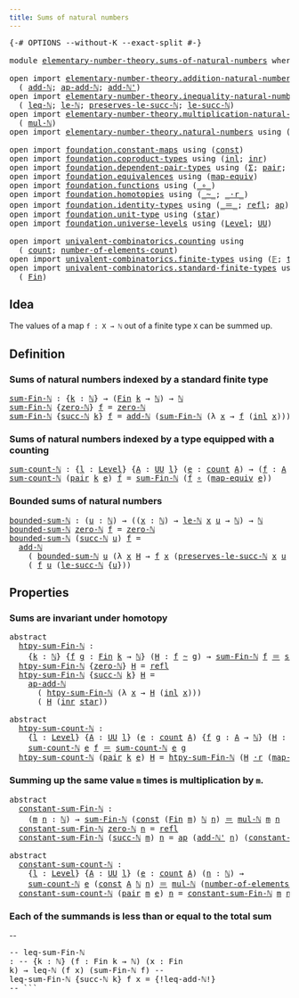 ```yaml
---
title: Sums of natural numbers
---
```


<pre class="Agda"><a id="49" class="Symbol">{-#</a> <a id="53" class="Keyword">OPTIONS</a> <a id="61" class="Pragma">--without-K</a> <a id="73" class="Pragma">--exact-split</a> <a id="87" class="Symbol">#-}</a>

<a id="92" class="Keyword">module</a> <a id="99" href="elementary-number-theory.sums-of-natural-numbers.html" class="Module">elementary-number-theory.sums-of-natural-numbers</a> <a id="148" class="Keyword">where</a>

<a id="155" class="Keyword">open</a> <a id="160" class="Keyword">import</a> <a id="167" href="elementary-number-theory.addition-natural-numbers.html" class="Module">elementary-number-theory.addition-natural-numbers</a> <a id="217" class="Keyword">using</a>
  <a id="225" class="Symbol">(</a> <a id="227" href="elementary-number-theory.addition-natural-numbers.html#1164" class="Function">add-ℕ</a><a id="232" class="Symbol">;</a> <a id="234" href="elementary-number-theory.addition-natural-numbers.html#1280" class="Function">ap-add-ℕ</a><a id="242" class="Symbol">;</a> <a id="244" href="elementary-number-theory.addition-natural-numbers.html#1237" class="Function">add-ℕ&#39;</a><a id="250" class="Symbol">)</a>
<a id="252" class="Keyword">open</a> <a id="257" class="Keyword">import</a> <a id="264" href="elementary-number-theory.inequality-natural-numbers.html" class="Module">elementary-number-theory.inequality-natural-numbers</a> <a id="316" class="Keyword">using</a>
  <a id="324" class="Symbol">(</a> <a id="326" href="elementary-number-theory.inequality-natural-numbers.html#1660" class="Function">leq-ℕ</a><a id="331" class="Symbol">;</a> <a id="333" href="elementary-number-theory.inequality-natural-numbers.html#2077" class="Function">le-ℕ</a><a id="337" class="Symbol">;</a> <a id="339" href="elementary-number-theory.inequality-natural-numbers.html#11899" class="Function">preserves-le-succ-ℕ</a><a id="358" class="Symbol">;</a> <a id="360" href="elementary-number-theory.inequality-natural-numbers.html#14466" class="Function">le-succ-ℕ</a><a id="369" class="Symbol">)</a>
<a id="371" class="Keyword">open</a> <a id="376" class="Keyword">import</a> <a id="383" href="elementary-number-theory.multiplication-natural-numbers.html" class="Module">elementary-number-theory.multiplication-natural-numbers</a> <a id="439" class="Keyword">using</a>
  <a id="447" class="Symbol">(</a> <a id="449" href="elementary-number-theory.multiplication-natural-numbers.html#1358" class="Function">mul-ℕ</a><a id="454" class="Symbol">)</a>
<a id="456" class="Keyword">open</a> <a id="461" class="Keyword">import</a> <a id="468" href="elementary-number-theory.natural-numbers.html" class="Module">elementary-number-theory.natural-numbers</a> <a id="509" class="Keyword">using</a> <a id="515" class="Symbol">(</a><a id="516" href="elementary-number-theory.natural-numbers.html#1458" class="Datatype">ℕ</a><a id="517" class="Symbol">;</a> <a id="519" href="elementary-number-theory.natural-numbers.html#1479" class="InductiveConstructor">zero-ℕ</a><a id="525" class="Symbol">;</a> <a id="527" href="elementary-number-theory.natural-numbers.html#1492" class="InductiveConstructor">succ-ℕ</a><a id="533" class="Symbol">)</a>

<a id="536" class="Keyword">open</a> <a id="541" class="Keyword">import</a> <a id="548" href="foundation.constant-maps.html" class="Module">foundation.constant-maps</a> <a id="573" class="Keyword">using</a> <a id="579" class="Symbol">(</a><a id="580" href="foundation-core.constant-maps.html#216" class="Function">const</a><a id="585" class="Symbol">)</a>
<a id="587" class="Keyword">open</a> <a id="592" class="Keyword">import</a> <a id="599" href="foundation.coproduct-types.html" class="Module">foundation.coproduct-types</a> <a id="626" class="Keyword">using</a> <a id="632" class="Symbol">(</a><a id="633" href="foundation.coproduct-types.html#1239" class="InductiveConstructor">inl</a><a id="636" class="Symbol">;</a> <a id="638" href="foundation.coproduct-types.html#1262" class="InductiveConstructor">inr</a><a id="641" class="Symbol">)</a>
<a id="643" class="Keyword">open</a> <a id="648" class="Keyword">import</a> <a id="655" href="foundation.dependent-pair-types.html" class="Module">foundation.dependent-pair-types</a> <a id="687" class="Keyword">using</a> <a id="693" class="Symbol">(</a><a id="694" href="foundation-core.dependent-pair-types.html#515" class="Record">Σ</a><a id="695" class="Symbol">;</a> <a id="697" href="foundation-core.dependent-pair-types.html#588" class="InductiveConstructor">pair</a><a id="701" class="Symbol">;</a> <a id="703" href="foundation-core.dependent-pair-types.html#605" class="Field">pr1</a><a id="706" class="Symbol">;</a> <a id="708" href="foundation-core.dependent-pair-types.html#617" class="Field">pr2</a><a id="711" class="Symbol">)</a>
<a id="713" class="Keyword">open</a> <a id="718" class="Keyword">import</a> <a id="725" href="foundation.equivalences.html" class="Module">foundation.equivalences</a> <a id="749" class="Keyword">using</a> <a id="755" class="Symbol">(</a><a id="756" href="foundation-core.equivalences.html#1821" class="Function">map-equiv</a><a id="765" class="Symbol">)</a>
<a id="767" class="Keyword">open</a> <a id="772" class="Keyword">import</a> <a id="779" href="foundation.functions.html" class="Module">foundation.functions</a> <a id="800" class="Keyword">using</a> <a id="806" class="Symbol">(</a><a id="807" href="foundation-core.functions.html#420" class="Function Operator">_∘_</a><a id="810" class="Symbol">)</a>
<a id="812" class="Keyword">open</a> <a id="817" class="Keyword">import</a> <a id="824" href="foundation.homotopies.html" class="Module">foundation.homotopies</a> <a id="846" class="Keyword">using</a> <a id="852" class="Symbol">(</a><a id="853" href="foundation-core.homotopies.html#627" class="Function Operator">_~_</a><a id="856" class="Symbol">;</a> <a id="858" href="foundation-core.homotopies.html#2083" class="Function Operator">_·r_</a><a id="862" class="Symbol">)</a>
<a id="864" class="Keyword">open</a> <a id="869" class="Keyword">import</a> <a id="876" href="foundation.identity-types.html" class="Module">foundation.identity-types</a> <a id="902" class="Keyword">using</a> <a id="908" class="Symbol">(</a><a id="909" href="foundation-core.identity-types.html#1865" class="Function Operator">_＝_</a><a id="912" class="Symbol">;</a> <a id="914" href="foundation-core.identity-types.html#1820" class="InductiveConstructor">refl</a><a id="918" class="Symbol">;</a> <a id="920" href="foundation-core.identity-types.html#4003" class="Function">ap</a><a id="922" class="Symbol">)</a>
<a id="924" class="Keyword">open</a> <a id="929" class="Keyword">import</a> <a id="936" href="foundation.unit-type.html" class="Module">foundation.unit-type</a> <a id="957" class="Keyword">using</a> <a id="963" class="Symbol">(</a><a id="964" href="foundation.unit-type.html#1099" class="InductiveConstructor">star</a><a id="968" class="Symbol">)</a>
<a id="970" class="Keyword">open</a> <a id="975" class="Keyword">import</a> <a id="982" href="foundation.universe-levels.html" class="Module">foundation.universe-levels</a> <a id="1009" class="Keyword">using</a> <a id="1015" class="Symbol">(</a><a id="1016" href="Agda.Primitive.html#597" class="Postulate">Level</a><a id="1021" class="Symbol">;</a> <a id="1023" href="foundation-core.universe-levels.html#235" class="Primitive">UU</a><a id="1025" class="Symbol">)</a>

<a id="1028" class="Keyword">open</a> <a id="1033" class="Keyword">import</a> <a id="1040" href="univalent-combinatorics.counting.html" class="Module">univalent-combinatorics.counting</a> <a id="1073" class="Keyword">using</a>
  <a id="1081" class="Symbol">(</a> <a id="1083" href="univalent-combinatorics.counting.html#1901" class="Function">count</a><a id="1088" class="Symbol">;</a> <a id="1090" href="univalent-combinatorics.counting.html#2029" class="Function">number-of-elements-count</a><a id="1114" class="Symbol">)</a>
<a id="1116" class="Keyword">open</a> <a id="1121" class="Keyword">import</a> <a id="1128" href="univalent-combinatorics.finite-types.html" class="Module">univalent-combinatorics.finite-types</a> <a id="1165" class="Keyword">using</a> <a id="1171" class="Symbol">(</a><a id="1172" href="univalent-combinatorics.finite-types.html#4639" class="Function">𝔽</a><a id="1173" class="Symbol">;</a> <a id="1175" href="univalent-combinatorics.finite-types.html#4687" class="Function">type-𝔽</a><a id="1181" class="Symbol">)</a>
<a id="1183" class="Keyword">open</a> <a id="1188" class="Keyword">import</a> <a id="1195" href="univalent-combinatorics.standard-finite-types.html" class="Module">univalent-combinatorics.standard-finite-types</a> <a id="1241" class="Keyword">using</a>
  <a id="1249" class="Symbol">(</a> <a id="1251" href="univalent-combinatorics.standard-finite-types.html#2149" class="Function">Fin</a><a id="1254" class="Symbol">)</a>
</pre>
## Idea

The values of a map `f : X → ℕ` out of a finite type `X` can be summed up.

## Definition

### Sums of natural numbers indexed by a standard finite type

<pre class="Agda"><a id="sum-Fin-ℕ"></a><a id="1432" href="elementary-number-theory.sums-of-natural-numbers.html#1432" class="Function">sum-Fin-ℕ</a> <a id="1442" class="Symbol">:</a> <a id="1444" class="Symbol">{</a><a id="1445" href="elementary-number-theory.sums-of-natural-numbers.html#1445" class="Bound">k</a> <a id="1447" class="Symbol">:</a> <a id="1449" href="elementary-number-theory.natural-numbers.html#1458" class="Datatype">ℕ</a><a id="1450" class="Symbol">}</a> <a id="1452" class="Symbol">→</a> <a id="1454" class="Symbol">(</a><a id="1455" href="univalent-combinatorics.standard-finite-types.html#2149" class="Function">Fin</a> <a id="1459" href="elementary-number-theory.sums-of-natural-numbers.html#1445" class="Bound">k</a> <a id="1461" class="Symbol">→</a> <a id="1463" href="elementary-number-theory.natural-numbers.html#1458" class="Datatype">ℕ</a><a id="1464" class="Symbol">)</a> <a id="1466" class="Symbol">→</a> <a id="1468" href="elementary-number-theory.natural-numbers.html#1458" class="Datatype">ℕ</a>
<a id="1470" href="elementary-number-theory.sums-of-natural-numbers.html#1432" class="Function">sum-Fin-ℕ</a> <a id="1480" class="Symbol">{</a><a id="1481" href="elementary-number-theory.natural-numbers.html#1479" class="InductiveConstructor">zero-ℕ</a><a id="1487" class="Symbol">}</a> <a id="1489" href="elementary-number-theory.sums-of-natural-numbers.html#1489" class="Bound">f</a> <a id="1491" class="Symbol">=</a> <a id="1493" href="elementary-number-theory.natural-numbers.html#1479" class="InductiveConstructor">zero-ℕ</a>
<a id="1500" href="elementary-number-theory.sums-of-natural-numbers.html#1432" class="Function">sum-Fin-ℕ</a> <a id="1510" class="Symbol">{</a><a id="1511" href="elementary-number-theory.natural-numbers.html#1492" class="InductiveConstructor">succ-ℕ</a> <a id="1518" href="elementary-number-theory.sums-of-natural-numbers.html#1518" class="Bound">k</a><a id="1519" class="Symbol">}</a> <a id="1521" href="elementary-number-theory.sums-of-natural-numbers.html#1521" class="Bound">f</a> <a id="1523" class="Symbol">=</a> <a id="1525" href="elementary-number-theory.addition-natural-numbers.html#1164" class="Function">add-ℕ</a> <a id="1531" class="Symbol">(</a><a id="1532" href="elementary-number-theory.sums-of-natural-numbers.html#1432" class="Function">sum-Fin-ℕ</a> <a id="1542" class="Symbol">(λ</a> <a id="1545" href="elementary-number-theory.sums-of-natural-numbers.html#1545" class="Bound">x</a> <a id="1547" class="Symbol">→</a> <a id="1549" href="elementary-number-theory.sums-of-natural-numbers.html#1521" class="Bound">f</a> <a id="1551" class="Symbol">(</a><a id="1552" href="foundation.coproduct-types.html#1239" class="InductiveConstructor">inl</a> <a id="1556" href="elementary-number-theory.sums-of-natural-numbers.html#1545" class="Bound">x</a><a id="1557" class="Symbol">)))</a> <a id="1561" class="Symbol">(</a><a id="1562" href="elementary-number-theory.sums-of-natural-numbers.html#1521" class="Bound">f</a> <a id="1564" class="Symbol">(</a><a id="1565" href="foundation.coproduct-types.html#1262" class="InductiveConstructor">inr</a> <a id="1569" href="foundation.unit-type.html#1099" class="InductiveConstructor">star</a><a id="1573" class="Symbol">))</a>
</pre>
### Sums of natural numbers indexed by a type equipped with a counting

<pre class="Agda"><a id="sum-count-ℕ"></a><a id="1661" href="elementary-number-theory.sums-of-natural-numbers.html#1661" class="Function">sum-count-ℕ</a> <a id="1673" class="Symbol">:</a> <a id="1675" class="Symbol">{</a><a id="1676" href="elementary-number-theory.sums-of-natural-numbers.html#1676" class="Bound">l</a> <a id="1678" class="Symbol">:</a> <a id="1680" href="Agda.Primitive.html#597" class="Postulate">Level</a><a id="1685" class="Symbol">}</a> <a id="1687" class="Symbol">{</a><a id="1688" href="elementary-number-theory.sums-of-natural-numbers.html#1688" class="Bound">A</a> <a id="1690" class="Symbol">:</a> <a id="1692" href="foundation-core.universe-levels.html#235" class="Primitive">UU</a> <a id="1695" href="elementary-number-theory.sums-of-natural-numbers.html#1676" class="Bound">l</a><a id="1696" class="Symbol">}</a> <a id="1698" class="Symbol">(</a><a id="1699" href="elementary-number-theory.sums-of-natural-numbers.html#1699" class="Bound">e</a> <a id="1701" class="Symbol">:</a> <a id="1703" href="univalent-combinatorics.counting.html#1901" class="Function">count</a> <a id="1709" href="elementary-number-theory.sums-of-natural-numbers.html#1688" class="Bound">A</a><a id="1710" class="Symbol">)</a> <a id="1712" class="Symbol">→</a> <a id="1714" class="Symbol">(</a><a id="1715" href="elementary-number-theory.sums-of-natural-numbers.html#1715" class="Bound">f</a> <a id="1717" class="Symbol">:</a> <a id="1719" href="elementary-number-theory.sums-of-natural-numbers.html#1688" class="Bound">A</a> <a id="1721" class="Symbol">→</a> <a id="1723" href="elementary-number-theory.natural-numbers.html#1458" class="Datatype">ℕ</a><a id="1724" class="Symbol">)</a> <a id="1726" class="Symbol">→</a> <a id="1728" href="elementary-number-theory.natural-numbers.html#1458" class="Datatype">ℕ</a>
<a id="1730" href="elementary-number-theory.sums-of-natural-numbers.html#1661" class="Function">sum-count-ℕ</a> <a id="1742" class="Symbol">(</a><a id="1743" href="foundation-core.dependent-pair-types.html#588" class="InductiveConstructor">pair</a> <a id="1748" href="elementary-number-theory.sums-of-natural-numbers.html#1748" class="Bound">k</a> <a id="1750" href="elementary-number-theory.sums-of-natural-numbers.html#1750" class="Bound">e</a><a id="1751" class="Symbol">)</a> <a id="1753" href="elementary-number-theory.sums-of-natural-numbers.html#1753" class="Bound">f</a> <a id="1755" class="Symbol">=</a> <a id="1757" href="elementary-number-theory.sums-of-natural-numbers.html#1432" class="Function">sum-Fin-ℕ</a> <a id="1767" class="Symbol">(</a><a id="1768" href="elementary-number-theory.sums-of-natural-numbers.html#1753" class="Bound">f</a> <a id="1770" href="foundation-core.functions.html#420" class="Function Operator">∘</a> <a id="1772" class="Symbol">(</a><a id="1773" href="foundation-core.equivalences.html#1821" class="Function">map-equiv</a> <a id="1783" href="elementary-number-theory.sums-of-natural-numbers.html#1750" class="Bound">e</a><a id="1784" class="Symbol">))</a>
</pre>
### Bounded sums of natural numbers

<pre class="Agda"><a id="bounded-sum-ℕ"></a><a id="1837" href="elementary-number-theory.sums-of-natural-numbers.html#1837" class="Function">bounded-sum-ℕ</a> <a id="1851" class="Symbol">:</a> <a id="1853" class="Symbol">(</a><a id="1854" href="elementary-number-theory.sums-of-natural-numbers.html#1854" class="Bound">u</a> <a id="1856" class="Symbol">:</a> <a id="1858" href="elementary-number-theory.natural-numbers.html#1458" class="Datatype">ℕ</a><a id="1859" class="Symbol">)</a> <a id="1861" class="Symbol">→</a> <a id="1863" class="Symbol">((</a><a id="1865" href="elementary-number-theory.sums-of-natural-numbers.html#1865" class="Bound">x</a> <a id="1867" class="Symbol">:</a> <a id="1869" href="elementary-number-theory.natural-numbers.html#1458" class="Datatype">ℕ</a><a id="1870" class="Symbol">)</a> <a id="1872" class="Symbol">→</a> <a id="1874" href="elementary-number-theory.inequality-natural-numbers.html#2077" class="Function">le-ℕ</a> <a id="1879" href="elementary-number-theory.sums-of-natural-numbers.html#1865" class="Bound">x</a> <a id="1881" href="elementary-number-theory.sums-of-natural-numbers.html#1854" class="Bound">u</a> <a id="1883" class="Symbol">→</a> <a id="1885" href="elementary-number-theory.natural-numbers.html#1458" class="Datatype">ℕ</a><a id="1886" class="Symbol">)</a> <a id="1888" class="Symbol">→</a> <a id="1890" href="elementary-number-theory.natural-numbers.html#1458" class="Datatype">ℕ</a>
<a id="1892" href="elementary-number-theory.sums-of-natural-numbers.html#1837" class="Function">bounded-sum-ℕ</a> <a id="1906" href="elementary-number-theory.natural-numbers.html#1479" class="InductiveConstructor">zero-ℕ</a> <a id="1913" href="elementary-number-theory.sums-of-natural-numbers.html#1913" class="Bound">f</a> <a id="1915" class="Symbol">=</a> <a id="1917" href="elementary-number-theory.natural-numbers.html#1479" class="InductiveConstructor">zero-ℕ</a>
<a id="1924" href="elementary-number-theory.sums-of-natural-numbers.html#1837" class="Function">bounded-sum-ℕ</a> <a id="1938" class="Symbol">(</a><a id="1939" href="elementary-number-theory.natural-numbers.html#1492" class="InductiveConstructor">succ-ℕ</a> <a id="1946" href="elementary-number-theory.sums-of-natural-numbers.html#1946" class="Bound">u</a><a id="1947" class="Symbol">)</a> <a id="1949" href="elementary-number-theory.sums-of-natural-numbers.html#1949" class="Bound">f</a> <a id="1951" class="Symbol">=</a>
  <a id="1955" href="elementary-number-theory.addition-natural-numbers.html#1164" class="Function">add-ℕ</a>
    <a id="1965" class="Symbol">(</a> <a id="1967" href="elementary-number-theory.sums-of-natural-numbers.html#1837" class="Function">bounded-sum-ℕ</a> <a id="1981" href="elementary-number-theory.sums-of-natural-numbers.html#1946" class="Bound">u</a> <a id="1983" class="Symbol">(λ</a> <a id="1986" href="elementary-number-theory.sums-of-natural-numbers.html#1986" class="Bound">x</a> <a id="1988" href="elementary-number-theory.sums-of-natural-numbers.html#1988" class="Bound">H</a> <a id="1990" class="Symbol">→</a> <a id="1992" href="elementary-number-theory.sums-of-natural-numbers.html#1949" class="Bound">f</a> <a id="1994" href="elementary-number-theory.sums-of-natural-numbers.html#1986" class="Bound">x</a> <a id="1996" class="Symbol">(</a><a id="1997" href="elementary-number-theory.inequality-natural-numbers.html#11899" class="Function">preserves-le-succ-ℕ</a> <a id="2017" href="elementary-number-theory.sums-of-natural-numbers.html#1986" class="Bound">x</a> <a id="2019" href="elementary-number-theory.sums-of-natural-numbers.html#1946" class="Bound">u</a> <a id="2021" href="elementary-number-theory.sums-of-natural-numbers.html#1988" class="Bound">H</a><a id="2022" class="Symbol">)))</a>
    <a id="2030" class="Symbol">(</a> <a id="2032" href="elementary-number-theory.sums-of-natural-numbers.html#1949" class="Bound">f</a> <a id="2034" href="elementary-number-theory.sums-of-natural-numbers.html#1946" class="Bound">u</a> <a id="2036" class="Symbol">(</a><a id="2037" href="elementary-number-theory.inequality-natural-numbers.html#14466" class="Function">le-succ-ℕ</a> <a id="2047" class="Symbol">{</a><a id="2048" href="elementary-number-theory.sums-of-natural-numbers.html#1946" class="Bound">u</a><a id="2049" class="Symbol">}))</a>
</pre>
## Properties

### Sums are invariant under homotopy

<pre class="Agda"><a id="2120" class="Keyword">abstract</a>
  <a id="htpy-sum-Fin-ℕ"></a><a id="2131" href="elementary-number-theory.sums-of-natural-numbers.html#2131" class="Function">htpy-sum-Fin-ℕ</a> <a id="2146" class="Symbol">:</a>
    <a id="2152" class="Symbol">{</a><a id="2153" href="elementary-number-theory.sums-of-natural-numbers.html#2153" class="Bound">k</a> <a id="2155" class="Symbol">:</a> <a id="2157" href="elementary-number-theory.natural-numbers.html#1458" class="Datatype">ℕ</a><a id="2158" class="Symbol">}</a> <a id="2160" class="Symbol">{</a><a id="2161" href="elementary-number-theory.sums-of-natural-numbers.html#2161" class="Bound">f</a> <a id="2163" href="elementary-number-theory.sums-of-natural-numbers.html#2163" class="Bound">g</a> <a id="2165" class="Symbol">:</a> <a id="2167" href="univalent-combinatorics.standard-finite-types.html#2149" class="Function">Fin</a> <a id="2171" href="elementary-number-theory.sums-of-natural-numbers.html#2153" class="Bound">k</a> <a id="2173" class="Symbol">→</a> <a id="2175" href="elementary-number-theory.natural-numbers.html#1458" class="Datatype">ℕ</a><a id="2176" class="Symbol">}</a> <a id="2178" class="Symbol">(</a><a id="2179" href="elementary-number-theory.sums-of-natural-numbers.html#2179" class="Bound">H</a> <a id="2181" class="Symbol">:</a> <a id="2183" href="elementary-number-theory.sums-of-natural-numbers.html#2161" class="Bound">f</a> <a id="2185" href="foundation-core.homotopies.html#627" class="Function Operator">~</a> <a id="2187" href="elementary-number-theory.sums-of-natural-numbers.html#2163" class="Bound">g</a><a id="2188" class="Symbol">)</a> <a id="2190" class="Symbol">→</a> <a id="2192" href="elementary-number-theory.sums-of-natural-numbers.html#1432" class="Function">sum-Fin-ℕ</a> <a id="2202" href="elementary-number-theory.sums-of-natural-numbers.html#2161" class="Bound">f</a> <a id="2204" href="foundation-core.identity-types.html#1865" class="Function Operator">＝</a> <a id="2206" href="elementary-number-theory.sums-of-natural-numbers.html#1432" class="Function">sum-Fin-ℕ</a> <a id="2216" href="elementary-number-theory.sums-of-natural-numbers.html#2163" class="Bound">g</a>
  <a id="2220" href="elementary-number-theory.sums-of-natural-numbers.html#2131" class="Function">htpy-sum-Fin-ℕ</a> <a id="2235" class="Symbol">{</a><a id="2236" href="elementary-number-theory.natural-numbers.html#1479" class="InductiveConstructor">zero-ℕ</a><a id="2242" class="Symbol">}</a> <a id="2244" href="elementary-number-theory.sums-of-natural-numbers.html#2244" class="Bound">H</a> <a id="2246" class="Symbol">=</a> <a id="2248" href="foundation-core.identity-types.html#1820" class="InductiveConstructor">refl</a>
  <a id="2255" href="elementary-number-theory.sums-of-natural-numbers.html#2131" class="Function">htpy-sum-Fin-ℕ</a> <a id="2270" class="Symbol">{</a><a id="2271" href="elementary-number-theory.natural-numbers.html#1492" class="InductiveConstructor">succ-ℕ</a> <a id="2278" href="elementary-number-theory.sums-of-natural-numbers.html#2278" class="Bound">k</a><a id="2279" class="Symbol">}</a> <a id="2281" href="elementary-number-theory.sums-of-natural-numbers.html#2281" class="Bound">H</a> <a id="2283" class="Symbol">=</a>
    <a id="2289" href="elementary-number-theory.addition-natural-numbers.html#1280" class="Function">ap-add-ℕ</a>
      <a id="2304" class="Symbol">(</a> <a id="2306" href="elementary-number-theory.sums-of-natural-numbers.html#2131" class="Function">htpy-sum-Fin-ℕ</a> <a id="2321" class="Symbol">(λ</a> <a id="2324" href="elementary-number-theory.sums-of-natural-numbers.html#2324" class="Bound">x</a> <a id="2326" class="Symbol">→</a> <a id="2328" href="elementary-number-theory.sums-of-natural-numbers.html#2281" class="Bound">H</a> <a id="2330" class="Symbol">(</a><a id="2331" href="foundation.coproduct-types.html#1239" class="InductiveConstructor">inl</a> <a id="2335" href="elementary-number-theory.sums-of-natural-numbers.html#2324" class="Bound">x</a><a id="2336" class="Symbol">)))</a>
      <a id="2346" class="Symbol">(</a> <a id="2348" href="elementary-number-theory.sums-of-natural-numbers.html#2281" class="Bound">H</a> <a id="2350" class="Symbol">(</a><a id="2351" href="foundation.coproduct-types.html#1262" class="InductiveConstructor">inr</a> <a id="2355" href="foundation.unit-type.html#1099" class="InductiveConstructor">star</a><a id="2359" class="Symbol">))</a>

<a id="2363" class="Keyword">abstract</a>
  <a id="htpy-sum-count-ℕ"></a><a id="2374" href="elementary-number-theory.sums-of-natural-numbers.html#2374" class="Function">htpy-sum-count-ℕ</a> <a id="2391" class="Symbol">:</a>
    <a id="2397" class="Symbol">{</a><a id="2398" href="elementary-number-theory.sums-of-natural-numbers.html#2398" class="Bound">l</a> <a id="2400" class="Symbol">:</a> <a id="2402" href="Agda.Primitive.html#597" class="Postulate">Level</a><a id="2407" class="Symbol">}</a> <a id="2409" class="Symbol">{</a><a id="2410" href="elementary-number-theory.sums-of-natural-numbers.html#2410" class="Bound">A</a> <a id="2412" class="Symbol">:</a> <a id="2414" href="foundation-core.universe-levels.html#235" class="Primitive">UU</a> <a id="2417" href="elementary-number-theory.sums-of-natural-numbers.html#2398" class="Bound">l</a><a id="2418" class="Symbol">}</a> <a id="2420" class="Symbol">(</a><a id="2421" href="elementary-number-theory.sums-of-natural-numbers.html#2421" class="Bound">e</a> <a id="2423" class="Symbol">:</a> <a id="2425" href="univalent-combinatorics.counting.html#1901" class="Function">count</a> <a id="2431" href="elementary-number-theory.sums-of-natural-numbers.html#2410" class="Bound">A</a><a id="2432" class="Symbol">)</a> <a id="2434" class="Symbol">{</a><a id="2435" href="elementary-number-theory.sums-of-natural-numbers.html#2435" class="Bound">f</a> <a id="2437" href="elementary-number-theory.sums-of-natural-numbers.html#2437" class="Bound">g</a> <a id="2439" class="Symbol">:</a> <a id="2441" href="elementary-number-theory.sums-of-natural-numbers.html#2410" class="Bound">A</a> <a id="2443" class="Symbol">→</a> <a id="2445" href="elementary-number-theory.natural-numbers.html#1458" class="Datatype">ℕ</a><a id="2446" class="Symbol">}</a> <a id="2448" class="Symbol">(</a><a id="2449" href="elementary-number-theory.sums-of-natural-numbers.html#2449" class="Bound">H</a> <a id="2451" class="Symbol">:</a> <a id="2453" href="elementary-number-theory.sums-of-natural-numbers.html#2435" class="Bound">f</a> <a id="2455" href="foundation-core.homotopies.html#627" class="Function Operator">~</a> <a id="2457" href="elementary-number-theory.sums-of-natural-numbers.html#2437" class="Bound">g</a><a id="2458" class="Symbol">)</a> <a id="2460" class="Symbol">→</a>
    <a id="2466" href="elementary-number-theory.sums-of-natural-numbers.html#1661" class="Function">sum-count-ℕ</a> <a id="2478" href="elementary-number-theory.sums-of-natural-numbers.html#2421" class="Bound">e</a> <a id="2480" href="elementary-number-theory.sums-of-natural-numbers.html#2435" class="Bound">f</a> <a id="2482" href="foundation-core.identity-types.html#1865" class="Function Operator">＝</a> <a id="2484" href="elementary-number-theory.sums-of-natural-numbers.html#1661" class="Function">sum-count-ℕ</a> <a id="2496" href="elementary-number-theory.sums-of-natural-numbers.html#2421" class="Bound">e</a> <a id="2498" href="elementary-number-theory.sums-of-natural-numbers.html#2437" class="Bound">g</a>
  <a id="2502" href="elementary-number-theory.sums-of-natural-numbers.html#2374" class="Function">htpy-sum-count-ℕ</a> <a id="2519" class="Symbol">(</a><a id="2520" href="foundation-core.dependent-pair-types.html#588" class="InductiveConstructor">pair</a> <a id="2525" href="elementary-number-theory.sums-of-natural-numbers.html#2525" class="Bound">k</a> <a id="2527" href="elementary-number-theory.sums-of-natural-numbers.html#2527" class="Bound">e</a><a id="2528" class="Symbol">)</a> <a id="2530" href="elementary-number-theory.sums-of-natural-numbers.html#2530" class="Bound">H</a> <a id="2532" class="Symbol">=</a> <a id="2534" href="elementary-number-theory.sums-of-natural-numbers.html#2131" class="Function">htpy-sum-Fin-ℕ</a> <a id="2549" class="Symbol">(</a><a id="2550" href="elementary-number-theory.sums-of-natural-numbers.html#2530" class="Bound">H</a> <a id="2552" href="foundation-core.homotopies.html#2083" class="Function Operator">·r</a> <a id="2555" class="Symbol">(</a><a id="2556" href="foundation-core.equivalences.html#1821" class="Function">map-equiv</a> <a id="2566" href="elementary-number-theory.sums-of-natural-numbers.html#2527" class="Bound">e</a><a id="2567" class="Symbol">))</a>
</pre>
### Summing up the same value `m` times is multiplication by `m`.

<pre class="Agda"><a id="2650" class="Keyword">abstract</a>
  <a id="constant-sum-Fin-ℕ"></a><a id="2661" href="elementary-number-theory.sums-of-natural-numbers.html#2661" class="Function">constant-sum-Fin-ℕ</a> <a id="2680" class="Symbol">:</a>
    <a id="2686" class="Symbol">(</a><a id="2687" href="elementary-number-theory.sums-of-natural-numbers.html#2687" class="Bound">m</a> <a id="2689" href="elementary-number-theory.sums-of-natural-numbers.html#2689" class="Bound">n</a> <a id="2691" class="Symbol">:</a> <a id="2693" href="elementary-number-theory.natural-numbers.html#1458" class="Datatype">ℕ</a><a id="2694" class="Symbol">)</a> <a id="2696" class="Symbol">→</a> <a id="2698" href="elementary-number-theory.sums-of-natural-numbers.html#1432" class="Function">sum-Fin-ℕ</a> <a id="2708" class="Symbol">(</a><a id="2709" href="foundation-core.constant-maps.html#216" class="Function">const</a> <a id="2715" class="Symbol">(</a><a id="2716" href="univalent-combinatorics.standard-finite-types.html#2149" class="Function">Fin</a> <a id="2720" href="elementary-number-theory.sums-of-natural-numbers.html#2687" class="Bound">m</a><a id="2721" class="Symbol">)</a> <a id="2723" href="elementary-number-theory.natural-numbers.html#1458" class="Datatype">ℕ</a> <a id="2725" href="elementary-number-theory.sums-of-natural-numbers.html#2689" class="Bound">n</a><a id="2726" class="Symbol">)</a> <a id="2728" href="foundation-core.identity-types.html#1865" class="Function Operator">＝</a> <a id="2730" href="elementary-number-theory.multiplication-natural-numbers.html#1358" class="Function">mul-ℕ</a> <a id="2736" href="elementary-number-theory.sums-of-natural-numbers.html#2687" class="Bound">m</a> <a id="2738" href="elementary-number-theory.sums-of-natural-numbers.html#2689" class="Bound">n</a>
  <a id="2742" href="elementary-number-theory.sums-of-natural-numbers.html#2661" class="Function">constant-sum-Fin-ℕ</a> <a id="2761" href="elementary-number-theory.natural-numbers.html#1479" class="InductiveConstructor">zero-ℕ</a> <a id="2768" href="elementary-number-theory.sums-of-natural-numbers.html#2768" class="Bound">n</a> <a id="2770" class="Symbol">=</a> <a id="2772" href="foundation-core.identity-types.html#1820" class="InductiveConstructor">refl</a>
  <a id="2779" href="elementary-number-theory.sums-of-natural-numbers.html#2661" class="Function">constant-sum-Fin-ℕ</a> <a id="2798" class="Symbol">(</a><a id="2799" href="elementary-number-theory.natural-numbers.html#1492" class="InductiveConstructor">succ-ℕ</a> <a id="2806" href="elementary-number-theory.sums-of-natural-numbers.html#2806" class="Bound">m</a><a id="2807" class="Symbol">)</a> <a id="2809" href="elementary-number-theory.sums-of-natural-numbers.html#2809" class="Bound">n</a> <a id="2811" class="Symbol">=</a> <a id="2813" href="foundation-core.identity-types.html#4003" class="Function">ap</a> <a id="2816" class="Symbol">(</a><a id="2817" href="elementary-number-theory.addition-natural-numbers.html#1237" class="Function">add-ℕ&#39;</a> <a id="2824" href="elementary-number-theory.sums-of-natural-numbers.html#2809" class="Bound">n</a><a id="2825" class="Symbol">)</a> <a id="2827" class="Symbol">(</a><a id="2828" href="elementary-number-theory.sums-of-natural-numbers.html#2661" class="Function">constant-sum-Fin-ℕ</a> <a id="2847" href="elementary-number-theory.sums-of-natural-numbers.html#2806" class="Bound">m</a> <a id="2849" href="elementary-number-theory.sums-of-natural-numbers.html#2809" class="Bound">n</a><a id="2850" class="Symbol">)</a>

<a id="2853" class="Keyword">abstract</a>
  <a id="constant-sum-count-ℕ"></a><a id="2864" href="elementary-number-theory.sums-of-natural-numbers.html#2864" class="Function">constant-sum-count-ℕ</a> <a id="2885" class="Symbol">:</a>
    <a id="2891" class="Symbol">{</a><a id="2892" href="elementary-number-theory.sums-of-natural-numbers.html#2892" class="Bound">l</a> <a id="2894" class="Symbol">:</a> <a id="2896" href="Agda.Primitive.html#597" class="Postulate">Level</a><a id="2901" class="Symbol">}</a> <a id="2903" class="Symbol">{</a><a id="2904" href="elementary-number-theory.sums-of-natural-numbers.html#2904" class="Bound">A</a> <a id="2906" class="Symbol">:</a> <a id="2908" href="foundation-core.universe-levels.html#235" class="Primitive">UU</a> <a id="2911" href="elementary-number-theory.sums-of-natural-numbers.html#2892" class="Bound">l</a><a id="2912" class="Symbol">}</a> <a id="2914" class="Symbol">(</a><a id="2915" href="elementary-number-theory.sums-of-natural-numbers.html#2915" class="Bound">e</a> <a id="2917" class="Symbol">:</a> <a id="2919" href="univalent-combinatorics.counting.html#1901" class="Function">count</a> <a id="2925" href="elementary-number-theory.sums-of-natural-numbers.html#2904" class="Bound">A</a><a id="2926" class="Symbol">)</a> <a id="2928" class="Symbol">(</a><a id="2929" href="elementary-number-theory.sums-of-natural-numbers.html#2929" class="Bound">n</a> <a id="2931" class="Symbol">:</a> <a id="2933" href="elementary-number-theory.natural-numbers.html#1458" class="Datatype">ℕ</a><a id="2934" class="Symbol">)</a> <a id="2936" class="Symbol">→</a>
    <a id="2942" href="elementary-number-theory.sums-of-natural-numbers.html#1661" class="Function">sum-count-ℕ</a> <a id="2954" href="elementary-number-theory.sums-of-natural-numbers.html#2915" class="Bound">e</a> <a id="2956" class="Symbol">(</a><a id="2957" href="foundation-core.constant-maps.html#216" class="Function">const</a> <a id="2963" href="elementary-number-theory.sums-of-natural-numbers.html#2904" class="Bound">A</a> <a id="2965" href="elementary-number-theory.natural-numbers.html#1458" class="Datatype">ℕ</a> <a id="2967" href="elementary-number-theory.sums-of-natural-numbers.html#2929" class="Bound">n</a><a id="2968" class="Symbol">)</a> <a id="2970" href="foundation-core.identity-types.html#1865" class="Function Operator">＝</a> <a id="2972" href="elementary-number-theory.multiplication-natural-numbers.html#1358" class="Function">mul-ℕ</a> <a id="2978" class="Symbol">(</a><a id="2979" href="univalent-combinatorics.counting.html#2029" class="Function">number-of-elements-count</a> <a id="3004" href="elementary-number-theory.sums-of-natural-numbers.html#2915" class="Bound">e</a><a id="3005" class="Symbol">)</a> <a id="3007" href="elementary-number-theory.sums-of-natural-numbers.html#2929" class="Bound">n</a>
  <a id="3011" href="elementary-number-theory.sums-of-natural-numbers.html#2864" class="Function">constant-sum-count-ℕ</a> <a id="3032" class="Symbol">(</a><a id="3033" href="foundation-core.dependent-pair-types.html#588" class="InductiveConstructor">pair</a> <a id="3038" href="elementary-number-theory.sums-of-natural-numbers.html#3038" class="Bound">m</a> <a id="3040" href="elementary-number-theory.sums-of-natural-numbers.html#3040" class="Bound">e</a><a id="3041" class="Symbol">)</a> <a id="3043" href="elementary-number-theory.sums-of-natural-numbers.html#3043" class="Bound">n</a> <a id="3045" class="Symbol">=</a> <a id="3047" href="elementary-number-theory.sums-of-natural-numbers.html#2661" class="Function">constant-sum-Fin-ℕ</a> <a id="3066" href="elementary-number-theory.sums-of-natural-numbers.html#3038" class="Bound">m</a> <a id="3068" href="elementary-number-theory.sums-of-natural-numbers.html#3043" class="Bound">n</a>
</pre>
### Each of the summands is less than or equal to the total sum

-- <pre class="Agda"><a id="3151" class="Comment">-- leq-sum-Fin-ℕ :</a>
<a id="3170" class="Comment">--   {k : ℕ} (f : Fin k → ℕ) (x : Fin k) → leq-ℕ (f x) (sum-Fin-ℕ f)</a>
<a id="3239" class="Comment">-- leq-sum-Fin-ℕ {succ-ℕ k} f x = {!leq-add-ℕ!}</a>
<a id="3287" class="Comment">-- ```</a>
</pre>
